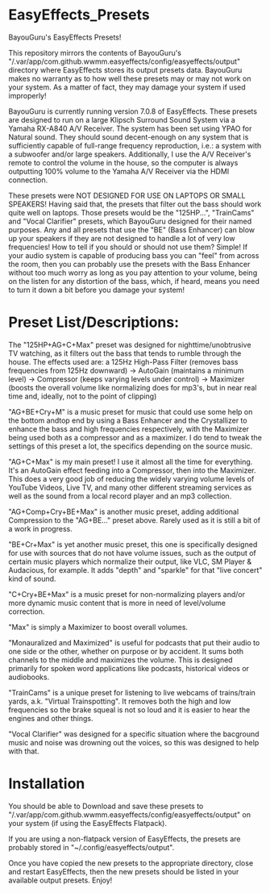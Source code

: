 # EasyEffects_Presets
BayouGuru's EasyEffects Presets!

This repository mirrors the contents of BayouGuru's 
"/.var/app/com.github.wwmm.easyeffects/config/easyeffects/output" directory 
where EasyEffects stores its output presets data. BayouGuru makes no warranty
as to how well these presets may or may not work on your system.  As a matter
of fact, they may damage your system if used improperly!

BayouGuru is currently running version 7.0.8 of EasyEffects.  These presets
are designed to run on a large Klipsch Surround Sound System via a Yamaha
RX-A840 A/V Receiver.  The system has been set using YPAO for Natural sound.
They should sound decent-enough on any system that is sufficiently capable
of full-range frequency reproduction, i.e.:  a system with a subwoofer and/or
large speakers.  Additionally, I use the A/V Receiver's remote to control the
volume in the house, so the computer is always outputting 100% volume to the
Yamaha A/V Receiver via the HDMI connection.

These presets were NOT DESIGNED FOR USE ON LAPTOPS OR SMALL
SPEAKERS!  Having said that, the presets that filter out the bass should work
quite well on laptops.  Those presets would be the "125HP...", "TrainCams" 
and "Vocal Clarifier" presets, which BayouGuru designed for their named 
purposes. Any and all presets that use the "BE" (Bass Enhancer) can blow up 
your speakers if they are not designed to handle a lot of very low 
frequencies! How to tell if you should or should not use them? Simple! If
your audio system is capable of producing bass you can "feel" from across the
room, then you can probably use the presets with the Bass Enhancer without
too much worry as long as you pay attention to your volume, being on the
listen for any distortion of the bass, which, if heard, means you need to 
turn it down a bit before you damage your system!

# Preset List/Descriptions:

The "125HP+AG+C+Max" preset was designed for nighttime/unobtrusive TV watching,
as it filters out the bass that tends to rumble through the house.  The effects 
used are:  a 125Hz High-Pass Filter (removes bass frequencies from 125Hz downward)
-> AutoGain (maintains a minimum level) -> Compressor (keeps varying levels under 
control) -> Maximizer (boosts the overall volume like normalizing does for mp3's, 
but in near real time and, ideally, not to the point of clipping)

"AG+BE+Cry+M" is a music preset for music that could use some help on the bottom 
andtop end by using a Bass Enhancer and the Crystallizer to enhance the bass and 
high frequencies respectively, with the Maximizer being used both as a compressor 
and as a maximizer.  I do tend to tweak the settings of this preset a lot, the
specifics depending on the source music.

"AG+C+Max" is my main preset!  I use it almost all the time for everything.  It's 
an AutoGain effect feeding into a Compressor, then into the Maximizer.  This does 
a very good job of reducing the widely varying volume levels of YouTube Videos, 
Live TV, and many other different streaming services as well as the sound from a 
local record player and an mp3 collection.  

"AG+Comp+Cry+BE+Max" is another music preset, adding additional Compression to the
"AG+BE..." preset above.  Rarely used as it is still a bit of a work in progress.

"BE+Cr+Max" is yet another music preset, this one is specifically designed for use
with sources that do not have volume issues, such as the output of certain music 
players which normalize their output, like VLC, SM Player & Audacious, for example.
It adds "depth" and "sparkle" for that "live concert" kind of sound.

"C+Cry+BE+Max" is a music preset for non-normalizing players and/or more dynamic 
music content that is more in need of level/volume correction.

"Max" is simply a Maximizer to boost overall volumes.

"Monauralized and Maximized" is useful for podcasts that put their audio to one 
side or the other, whether on purpose or by accident.  It sums both channels to the
middle and maximizes the volume.  This is designed primarily for spoken word 
applications like podcasts, historical videos or audiobooks.

"TrainCams" is a unique preset for listening to live webcams of trains/train yards,
a.k. "Virtual Trainspotting". It removes both the high and low frequencies so the 
brake squeal is not so loud and it is easier to hear the engines and other things.

"Vocal Clarifier" was designed for a specific situation where the bacground music 
and noise was drowning out the voices, so this was designed to help with that.

# Installation

You should be able to Download and save these presets to  "/.var/app/com.github.wwmm.easyeffects/config/easyeffects/output" on your 
system (if using the EasyEffects Flatpack). 

If you are using a non-flatpack version of EasyEffects, the presets are probably
stored in "~/.config/easyeffects/output".  

Once you have copied the new presets to the appropriate directory, close and restart
EasyEffects, then the new presets should be listed in your available output presets.
Enjoy!
